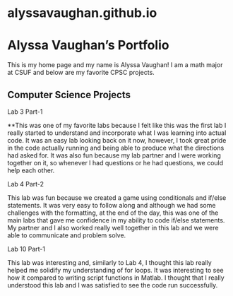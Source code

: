 # alyssavaughan.github.io
# Alyssa Vaughan’s Portfolio

This is my home page and my name is Alyssa Vaughan! I am a math major at CSUF and below are my favorite CPSC projects. 

## Computer Science Projects

Lab 3 Part-1
  
**This was one of my favorite labs because I felt like this was the first lab I really started to understand and incorporate what I was learning into actual code. It was an easy lab looking back on it now, however, I took great pride in the code actually running and being able to produce what the directions had asked for. It was also fun because my lab partner and I were working together on it, so whenever I had questions or he had questions, we could help each other. 

Lab 4 Part-2 

  This lab was fun because we created a game using conditionals and if/else statements. It was very easy to follow along and although we had some challenges with the formatting, at the end of the day, this was one of the main labs that gave me confidence in my ability to code if/else statements. My partner and I also worked really well together in this lab and we were able to communicate and problem solve. 

Lab 10 Part-1

  This lab was interesting and, similarly to Lab 4, I thought this lab really helped me solidify my understanding of for loops. It was interesting to see how it compared to writing script functions in Matlab. I thought that I really understood this lab and I was satisfied to see the code run successfully. 
